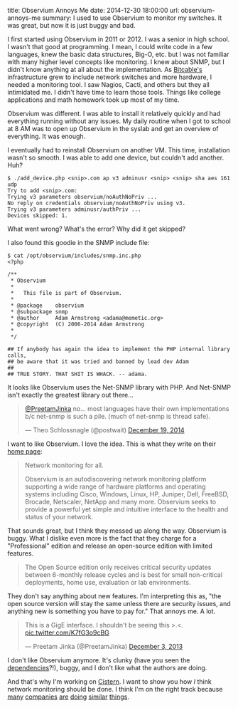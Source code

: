 title: Observium Annoys Me
date: 2014-12-30 18:00:00
url: observium-annoys-me
summary: I used to use Observium to monitor my switches. It was great, but now it is just buggy and bad.

I first started using Observium in 2011 or 2012. I was a senior in high school. I wasn't that good at programming. I mean, I could write code in a few languages, knew the basic data structures, Big-O, etc. but I was not familiar with many higher level concepts like monitoring. I knew about SNMP, but I didn't know anything at all about the implementation. As [Bitcable's](https://bitcable.com/) infrastructure grew to include network switches and more hardware, I needed a monitoring tool. I saw Nagios, Cacti, and others but they all intimidated me. I didn't have time to learn those tools. Things like college applications and math homework took up most of my time.

Observium was different. I was able to install it relatively quickly and had everything running without any issues. My daily routine when I got to school at 8 AM was to open up Observium in the syslab and get an overview of everything. It was enough.

I eventually had to reinstall Observium on another VM. This time, installation wasn't so smooth. I was able to add one device, but couldn't add another. Huh?

```
$ ./add_device.php <snip>.com ap v3 adminusr <snip> <snip> sha aes 161 udp
Try to add <snip>.com:
Trying v3 parameters observium/noAuthNoPriv ... 
No reply on credentials observium/noAuthNoPriv using v3.
Trying v3 parameters adminusr/authPriv ... 
Devices skipped: 1.
```

What went wrong? What's the error? Why did it get skipped?

I also found this goodie in the SNMP include file:

```
$ cat /opt/observium/includes/snmp.inc.php 
<?php

/**
 * Observium
 *
 *   This file is part of Observium.
 *
 * @package    observium
 * @subpackage snmp
 * @author     Adam Armstrong <adama@memetic.org>
 * @copyright  (C) 2006-2014 Adam Armstrong
 *
 */

## If anybody has again the idea to implement the PHP internal library calls,
## be aware that it was tried and banned by lead dev Adam
##
## TRUE STORY. THAT SHIT IS WHACK. -- adama.
```

It looks like Observium uses the Net-SNMP library with PHP. And Net-SNMP isn't exactly the greatest library out there...

<blockquote class="twitter-tweet" lang="en"><p><a href="https://twitter.com/PreetamJinka">@PreetamJinka</a> no… most languages have their own implementations b/c net-snmp is such a pile. (much of net-snmp is thread safe).</p>&mdash; Theo Schlossnagle (@postwait) <a href="https://twitter.com/postwait/status/545755326608580608">December 19, 2014</a></blockquote>
<script async src="//platform.twitter.com/widgets.js" charset="utf-8"></script>

I want to like Observium. I love the idea. This is what they write on their [home page](http://observium.org/):

> Network monitoring for all.
> 
> Observium is an autodiscovering network monitoring platform supporting a wide range of hardware platforms and operating systems including Cisco, Windows, Linux, HP, Juniper, Dell, FreeBSD, Brocade, Netscaler, NetApp and many more. Observium seeks to provide a powerful yet simple and intuitive interface to the health and status of your network.

That sounds great, but I think they messed up along the way. Observium is buggy. What I dislike even more is the fact that they charge for a "Professional" edition and release an open-source edition with limited features.

> The Open Source edition only receives critical security updates between 6-monthly release cycles and is best for small non-critical deployments, home use, evaluation or lab environments.

They don't say anything about new features. I'm interpreting this as, "the open source version will stay the same unless there are security issues, and anything new is something you have to pay for." That annoys me. A lot.

<blockquote class="twitter-tweet" lang="en"><p>This is a GigE interface. I shouldn&#39;t be seeing this &gt;.&lt;. <a href="http://t.co/K7fG3o9cBG">pic.twitter.com/K7fG3o9cBG</a></p>&mdash; Preetam Jinka (@PreetamJinka) <a href="https://twitter.com/PreetamJinka/status/407931417134260224">December 3, 2013</a></blockquote>
<script async src="//platform.twitter.com/widgets.js" charset="utf-8"></script>

I don't like Observium anymore. It's clunky (have you seen the [dependencies](http://www.observium.org/wiki/Installation)?!), buggy, and I don't like what the authors are doing.

And that's why I'm working on [Cistern](http://preetamjinka.github.io/cistern/). I want to show you how *I* think network monitoring should be done. I think I'm on the right track because [many](https://cloudhelix.com/) [companies](http://www.arbornetworks.com/products/peakflow) [are](http://www.solarwinds.com/solutions/network-flow-analyzer.aspx) [doing](http://www.metaforsoftware.com/blog/netflow-traffic-analyzer-beyond-nbad) [similar](https://www.sevone.com/supported-technologies/network-performance-management) [things](http://www.ca.com/us/opscenter/ca-network-flow-analysis.aspx).
